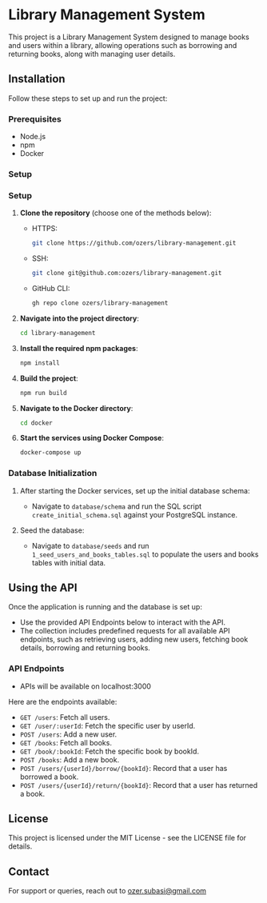 # Library Management System

This project is a Library Management System designed to manage books and users within a library, allowing operations
such as borrowing and returning books, along with managing user details.

## Installation

Follow these steps to set up and run the project:

### Prerequisites

- Node.js
- npm
- Docker

### Setup

### Setup

1. **Clone the repository** (choose one of the methods below):
    - HTTPS:
      ```bash
      git clone https://github.com/ozers/library-management.git
      ```
    - SSH:
      ```bash
      git clone git@github.com:ozers/library-management.git
      ```
    - GitHub CLI:
      ```bash
      gh repo clone ozers/library-management
      ```

2. **Navigate into the project directory**:
    ```bash
    cd library-management
    ```

3. **Install the required npm packages**:
    ```bash
    npm install
    ```

4. **Build the project**:
    ```bash
    npm run build
    ```

5. **Navigate to the Docker directory**:
    ```bash
    cd docker
    ```

6. **Start the services using Docker Compose**:
    ```bash
    docker-compose up
    ```

### Database Initialization

1. After starting the Docker services, set up the initial database schema:
    - Navigate to `database/schema` and run the SQL script `create_initial_schema.sql` against your PostgreSQL instance.

2. Seed the database:
    - Navigate to `database/seeds` and run `1_seed_users_and_books_tables.sql` to populate the users and books tables
      with initial data.

## Using the API

Once the application is running and the database is set up:

- Use the provided API Endpoints below to interact with the API.
- The collection includes predefined requests for all available API endpoints, such as retrieving users, adding new
  users, fetching book details, borrowing and returning books.

### API Endpoints

- APIs will be available on localhost:3000

Here are the endpoints available:

- `GET /users`: Fetch all users.
- `GET /user/:userId`: Fetch the specific user by userId.
- `POST /users`: Add a new user.
- `GET /books`: Fetch all books.
- `GET /book/:bookId`: Fetch the specific book by bookId.
- `POST /books`: Add a new book.
- `POST /users/{userId}/borrow/{bookId}`: Record that a user has borrowed a book.
- `POST /users/{userId}/return/{bookId}`: Record that a user has returned a book.

## License

This project is licensed under the MIT License - see the LICENSE file for details.

## Contact

For support or queries, reach out to [ozer.subasi@gmail.com](mailto:ozer.subasi@gmail.com)

